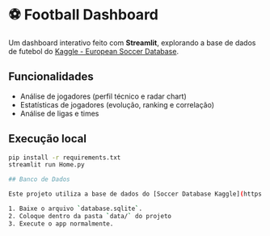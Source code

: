 # ⚽ Football Dashboard

Um dashboard interativo feito com **Streamlit**, explorando a base de dados de futebol do [Kaggle - European Soccer Database](https://www.kaggle.com/datasets/hugomathien/soccer).

## Funcionalidades
- Análise de jogadores (perfil técnico e radar chart)
- Estatísticas de jogadores (evolução, ranking e correlação)
- Análise de ligas e times




## Execução local
```bash
pip install -r requirements.txt
streamlit run Home.py

## Banco de Dados

Este projeto utiliza a base de dados do [Soccer Database Kaggle](https://www.kaggle.com/datasets/hugomathien/soccer).

1. Baixe o arquivo `database.sqlite`.
2. Coloque dentro da pasta `data/` do projeto
3. Execute o app normalmente.
